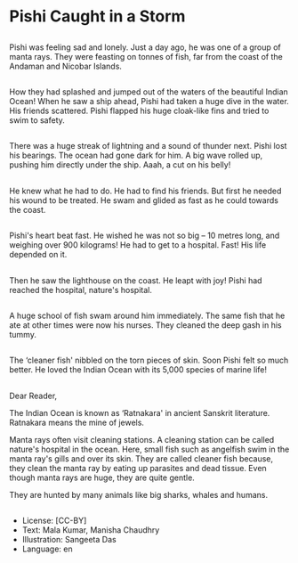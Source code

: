 # Pishi Caught in a Storm

##
Pishi was feeling sad and lonely. Just a day ago, he was one of a group of manta rays. They were feasting on tonnes of fish, far from the coast of the Andaman and Nicobar Islands.

##
How they had splashed and jumped out of the waters of the beautiful Indian Ocean! When he saw a ship ahead, Pishi had taken a huge dive in the water. His friends scattered. Pishi flapped his huge cloak-like fins and tried to swim to safety.

##
There was a huge streak of lightning and a sound of thunder next. Pishi lost his bearings. The ocean had gone dark for him. A big wave rolled up, pushing him directly under the ship. Aaah, a cut on his belly!

##
He knew what he had to do. He had to find his friends. But first he needed his wound to be treated. He swam and glided as fast as he could towards the coast.

##
Pishi's heart beat fast. He wished he was not so big – 10 metres long, and weighing over 900 kilograms! He had to get to a hospital. Fast! His life depended on it.

##
Then he saw the lighthouse on the coast. He leapt with joy! Pishi had reached the hospital, nature's hospital.

##
A huge school of fish swam around him immediately. The same fish that he ate at other times were now his nurses. They cleaned the deep gash in his tummy.

##
The ‘cleaner fish' nibbled on the torn pieces of skin. Soon Pishi felt so much better. He loved the Indian Ocean with its 5,000 species of marine life!

##
Dear Reader,

The Indian Ocean is known as ‘Ratnakara' in ancient Sanskrit literature. Ratnakara means the mine of jewels.

Manta rays often visit cleaning stations. A cleaning station can be called nature's hospital in the ocean. Here, small fish such as angelfish swim in the manta ray's gills and over its skin. They are called cleaner fish because, they clean the manta ray by eating up parasites and dead tissue. Even though manta rays are huge, they are quite gentle.

They are hunted by many animals like big sharks, whales and humans.

##
* License: [CC-BY]
* Text: Mala Kumar, Manisha Chaudhry
* Illustration: Sangeeta Das
* Language: en
